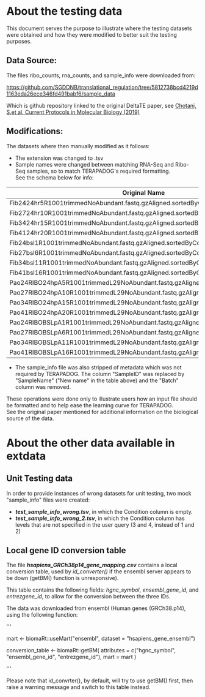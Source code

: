 # About the testing data

This document serves the purpose to illustrate where the testing datasets were obtained and how they were modified to better suit the testing purposes.

## Data Source:

The files ribo_counts, rna_counts, and sample_info were downloaded from:

<https://github.com/SGDDNB/translational_regulation/tree/5812738bcd4219d1163eda26ece346fd491babf6/sample_data>

Which is github repository linked to the original DeltaTE paper, see [Chotani, S.et al. Current Protocols in Molecular Biology (2019)](https://currentprotocols.onlinelibrary.wiley.com/doi/full/10.1002/cpmb.108)

## Modifications:

The datasets where then manually modified as it follows:

-   The extension was changed to .tsv
-   Sample names were changed between matching RNA-Seq and Ribo-Seq samples, so to match TERAPADOG's required formatting. \
    See the schema below for info:

| Original Name                                                                   | New name   | SeqType | Condition |
|---------------------|-----------------|-----------------|-----------------|
| Fib2424hr5R1001trimmedNoAbundant.fastq.gzAligned.sortedByCoord.out.bam          | Sample2424 | RIBO    | 2         |
| Fib2724hr10R1001trimmedNoAbundant.fastq.gzAligned.sortedByCoord.out.bam         | Sample2724 | RIBO    | 2         |
| Fib3424hr15R1001trimmedNoAbundant.fastq.gzAligned.sortedByCoord.out.bam         | Sample3424 | RIBO    | 2         |
| Fib4124hr20R1001trimmedNoAbundant.fastq.gzAligned.sortedByCoord.out.bam         | Sample4124 | RIBO    | 2         |
| Fib24bsl1R1001trimmedNoAbundant.fastq.gzAligned.sortedByCoord.out.bam           | Sample24   | RIBO    | 1         |
| Fib27bsl6R1001trimmedNoAbundant.fastq.gzAligned.sortedByCoord.out.bam           | Sample27   | RIBO    | 1         |
| Fib34bsl11R1001trimmedNoAbundant.fastq.gzAligned.sortedByCoord.out.bam          | Sample34   | RIBO    | 1         |
| Fib41bsl16R1001trimmedNoAbundant.fastq.gzAligned.sortedByCoord.out.bam          | Sample41   | RIBO    | 1         |
| Pao24RIBO24hpA5R1001trimmedL29NoAbundant.fastq.gzAligned.sortedByCoord.out.bam  | Sample2424 | RNA     | 2         |
| Pao27RIBO24hpA10R1001trimmedL29NoAbundant.fastq.gzAligned.sortedByCoord.out.bam | Sample2724 | RNA     | 2         |
| Pao34RIBO24hpA15R1001trimmedL29NoAbundant.fastq.gzAligned.sortedByCoord.out.bam | Sample3424 | RNA     | 2         |
| Pao41RIBO24hpA20R1001trimmedL29NoAbundant.fastq.gzAligned.sortedByCoord.out.bam | Sample4124 | RNA     | 2         |
| Pao24RIBOBSLpA1R1001trimmedL29NoAbundant.fastq.gzAligned.sortedByCoord.out.bam  | Sample24   | RNA     | 1         |
| Pao27RIBOBSLpA6R1001trimmedL29NoAbundant.fastq.gzAligned.sortedByCoord.out.bam  | Sample27   | RNA     | 1         |
| Pao34RIBOBSLpA11R1001trimmedL29NoAbundant.fastq.gzAligned.sortedByCoord.out.bam | Sample34   | RNA     | 1         |
| Pao41RIBOBSLpA16R1001trimmedL29NoAbundant.fastq.gzAligned.sortedByCoord.out.bam | Sample41   | RNA     | 1         |

-   The sample_info file was also stripped of metadata which was not required by TERAPADOG. The column "SampleID" was replaced by "SampleName" ("New name" in the table above) and the "Batch" column was removed.

These operations were done only to illustrate users how an input file should be formatted and to help ease the learning curve for TERAPADOG.\
See the original paper mentioned for additional information on the biological source of the data.

# About the other data available in extdata

## Unit Testing data
In order to provide instances of wrong datasets for unit testing, two mock "sample_info" files were created:

- ***test_sample_info_wrong.tsv***, in which the Condition column is empty.
- ***test_sample_info_wrong_2.tsv***, in which the Condition column has levels that are not specified in the user query (3 and 4, instead of 1 and 2)

## Local gene ID conversion table
The file ***hsapiens_GRCh38p14_gene_mapping.csv*** contains a local conversion table, used by _id_converter()_ if the ensembl
server appears to be down (getBM() function is unresponsive).

This table contains the following fields: *hgnc_symbol*, *ensembl_gene_id*, and *entrezgene_id*, to allow for the conversion between the three IDs.

The data was downloaded from ensembl (Human genes (GRCh38.p14), using the following function:

'''

mart <- biomaRt::useMart("ensembl", dataset = "hsapiens_gene_ensembl")

conversion_table <- biomaRt::getBM(
  attributes = c("hgnc_symbol", "ensembl_gene_id", "entrezgene_id"),
  mart = mart
)

'''

Please note that id_convrter(), by default, will try to use getBM() first, then raise a warning message and switch to this table instead.
